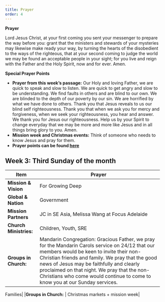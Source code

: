 ```yaml
---
title: Prayer
order: 4
---
```

**Prayer**

Lord Jesus Christ, at your first coming you sent your messenger to prepare the way before you: grant that the ministers and stewards of your mysteries may likewise make ready your way, by turning the hearts of the disobedient to the ways of the righteous, that at your second coming to judge the world we may be found an acceptable people in your sight; for you live and reign with the Father and the Holy Spirit, now and for ever. Amen.


**Special Prayer Points**
- **Prayer from this week’s passage:** Our Holy and loving Father, we are quick to speak and slow to listen. We are quick to get angry and slow to be understanding. We find faults in others and are blind to our own. We are blinded to the depth of our poverty by our sin. We are horrified by what we have done to others.  Thank you that Jesus reveals to us our blind self righteousness. Thank you that when we ask you for mercy and forgiveness, when we seek your righteousness, you hear and answer. We thank you for Jesus our righteousness. Help us by your Spirit to change everyday that we may be more and more like Jesus and in all things bring glory to you. Amen. 
- **Mission week and Christmas events:** Think of someone who needs to know Jesus and pray for them. 
- **Prayer points can be found [here](https://stgeorgeshurstville.org.au/prayer)**

## Week 3: Third Sunday of the month
|**Item**|**Prayer**|
|--------|----------|
|**Mission & Vision** | For Growing Deep |
|**Global & Nation** | Government |
|**Mission Partners** | JC in SE Asia, Melissa Wang at Focus Adelaide|
|**Church Ministries:** | Children, Youth, SRE |
|**Groups in Church:** | Mandarin Congregation: Gracious Father, we pray for the Mandarin Carols service on 24/12 that our members would be keen to invite their non-Christian friends and family. We pray that the good news of Jesus may be faithfully and clearly proclaimed on that night. We pray that the non-Christians who come would continue to come to know you at our Sunday services.

Families|
|**Groups in Church:** | Christmas markets + mission week|



